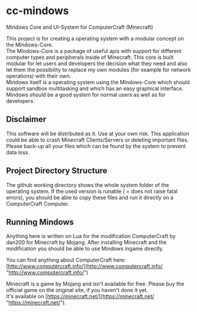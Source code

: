 # cc-mindows

Mindows Core and UI-System for ComputerCraft (Minecraft)

This project is for creating a operating system with a modular concept on the Mindows-Core.  
The Mindows-Core is a package of useful apis with support for different computer types and peripherals inside of Minecraft. This core is built modular for let users and developers the decision what they need and also let them the possibility to replace my own modules (for example for network operations) with their own.  
Mindows itself is a operating system using the Mindows-Core which should support sandbox multitasking and which has an easy graphical interface. Mindows should be a good system for normal users as well as for developers.

## Disclaimer

This software will be distributed as it. Use at your own risk. This application could be able to crash Minecraft Clients/Servers or deleting important files. Please back-up all your files which can be found by the system to prevent data loss.

## Project Directory Structure

The github working directory shows the whole system folder of the operating system. If the used version is runable ( = does not raise fatal errors), you should be able to copy these files and run it directly on a ComputerCraft Computer.

## Running Mindows

Anything here is written on Lua for the modification ComputerCraft by dan200 for Minecraft by Mojang. After installing Minecraft and the modification you should be able to use Mindows ingame directly.

You can find anything about ComputerCraft here: [http://www.computercraft.info/](http://www.computercraft.info/ "http://www.computercraft.info/")

Minecraft is a game by Mojang and isn't available for free. Please buy the official game on the original site, if you haven't done it yet.  
It's available on [https://minecraft.net/](https://minecraft.net/ "https://minecraft.net/").

